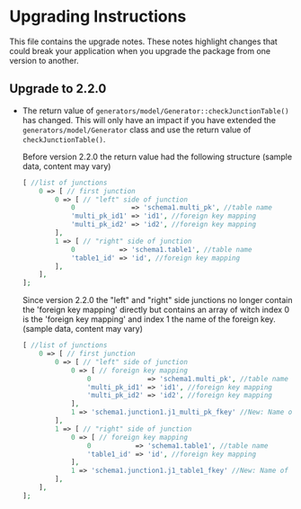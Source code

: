 Upgrading Instructions
======================

This file contains the upgrade notes. These notes highlight changes that could break your
application when you upgrade the package from one version to another.

Upgrade to 2.2.0
----------------

* The return value of `generators/model/Generator::checkJunctionTable()` has changed.
  This will only have an impact if you have extended the `generators/model/Generator` class
  and use the return value of `checkJunctionTable()`.
  
  Before version 2.2.0 the return value had the following structure (sample data, content may vary)

  ```php
  [ //list of junctions
      0 => [ // first junction
          0 => [ // "left" side of junction
              0              => 'schema1.multi_pk', //table name
              'multi_pk_id1' => 'id1', //foreign key mapping
              'multi_pk_id2' => 'id2', //foreign key mapping
          ],
          1 => [ // "right" side of junction
              0           => 'schema1.table1', //table name
              'table1_id' => 'id', //foreign key mapping
          ],
      ],
  ];
  ```
  
  Since version 2.2.0 the "left" and "right" side junctions no longer contain the 'foreign key mapping' directly
  but contains an array of witch index 0 is the 'foreign key mapping' and index 1 the name of the foreign key.
  (sample data, content may vary)
  ```php
  [ //list of junctions
      0 => [ // first junction
          0 => [ // "left" side of junction
              0 => [ // foreign key mapping
                  0              => 'schema1.multi_pk', //table name
                  'multi_pk_id1' => 'id1', //foreign key mapping
                  'multi_pk_id2' => 'id2', //foreign key mapping
              ],
              1 => 'schema1.junction1.j1_multi_pk_fkey' //New: Name of the foreign key
          ],
          1 => [ // "right" side of junction
              0 => [ // foreign key mapping
                  0           => 'schema1.table1', //table name
                  'table1_id' => 'id', //foreign key mapping
              ],
              1 => 'schema1.junction1.j1_table1_fkey' //New: Name of the foreign key
          ],
      ],
  ];
  ```
  
